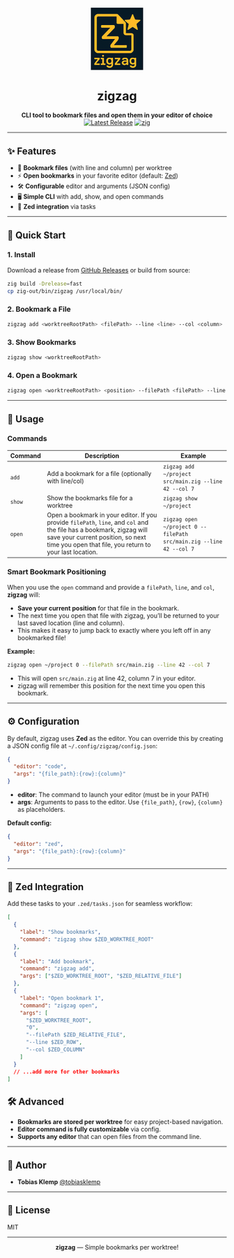 <p align="center">
  <img src="https://raw.githubusercontent.com/tobiasklemp/zigzag/main/assets/logo_zigzag.png" alt="zigzag logo" width="120" />
</p>

<h1 align="center">zigzag</h1>

<p align="center">
  <b>CLI tool to bookmark files and open them in your editor of choice</b><br>
  <a href="https://github.com/tobiasklemp/zigzag/releases"><img src="https://img.shields.io/github/v/release/tobiasklemp/zigzag" alt="Latest Release"></a>
  <a href="https://ziglang.org/"><img src="https://img.shields.io/badge/zig-0.12.0-orange" alt="zig"></a>
</p>

---

## ✨ Features

- 📑 **Bookmark files** (with line and column) per worktree
- ⚡ **Open bookmarks** in your favorite editor (default: [Zed](https://zed.dev))
- 🛠️ **Configurable** editor and arguments (JSON config)
- 🖥️ **Simple CLI** with add, show, and open commands
- 🧩 **Zed integration** via tasks

---

## 🚀 Quick Start

### 1. **Install**

Download a release from [GitHub Releases](https://github.com/tobiasklemp/zigzag/releases) or build from source:

```sh
zig build -Drelease=fast
cp zig-out/bin/zigzag /usr/local/bin/
```

### 2. **Bookmark a File**

```sh
zigzag add <worktreeRootPath> <filePath> --line <line> --col <column>
```

### 3. **Show Bookmarks**

```sh
zigzag show <worktreeRootPath>
```

### 4. **Open a Bookmark**

```sh
zigzag open <worktreeRootPath> <position> --filePath <filePath> --line <line> --col <column>
```

---

## 📝 Usage

### **Commands**

| Command | Description | Example |
|---------|-------------|---------|
| `add`   | Add a bookmark for a file (optionally with line/col) | `zigzag add ~/project src/main.zig --line 42 --col 7` |
| `show`  | Show the bookmarks file for a worktree | `zigzag show ~/project` |
| `open`  | Open a bookmark in your editor. If you provide `filePath`, `line`, and `col` and the file has a bookmark, zigzag will save your current position, so next time you open that file, you return to your last location. | `zigzag open ~/project 0 --filePath src/main.zig --line 42 --col 7` |

### **Smart Bookmark Positioning**

When you use the `open` command and provide a `filePath`, `line`, and `col`, **zigzag** will:

- **Save your current position** for that file in the bookmark.
- The next time you open that file with zigzag, you’ll be returned to your last saved location (line and column).
- This makes it easy to jump back to exactly where you left off in any bookmarked file!

**Example:**

```sh
zigzag open ~/project 0 --filePath src/main.zig --line 42 --col 7
```

- This will open `src/main.zig` at line 42, column 7 in your editor.
- zigzag will remember this position for the next time you open this bookmark.

---

## ⚙️ Configuration

By default, zigzag uses **Zed** as the editor.
You can override this by creating a JSON config file at `~/.config/zigzag/config.json`:

```json
{
  "editor": "code",
  "args": "{file_path}:{row}:{column}"
}
```

- **editor**: The command to launch your editor (must be in your PATH)
- **args**: Arguments to pass to the editor.
  Use `{file_path}`, `{row}`, `{column}` as placeholders.

**Default config:**
```json
{
  "editor": "zed",
  "args": "{file_path}:{row}:{column}"
}
```

---

## 🧩 Zed Integration

Add these tasks to your `.zed/tasks.json` for seamless workflow:

```json
[
  {
    "label": "Show bookmarks",
    "command": "zigzag show $ZED_WORKTREE_ROOT"
  },
  {
    "label": "Add bookmark",
    "command": "zigzag add",
    "args": ["$ZED_WORKTREE_ROOT", "$ZED_RELATIVE_FILE"]
  },
  {
    "label": "Open bookmark 1",
    "command": "zigzag open",
    "args": [
      "$ZED_WORKTREE_ROOT",
      "0",
      "--filePath $ZED_RELATIVE_FILE",
      "--line $ZED_ROW",
      "--col $ZED_COLUMN"
    ]
  }
  // ...add more for other bookmarks
]
```

## 🛠️ Advanced

- **Bookmarks are stored per worktree** for easy project-based navigation.
- **Editor command is fully customizable** via config.
- **Supports any editor** that can open files from the command line.

---

## 👤 Author

- **Tobias Klemp**
  [@tobiasklemp](https://github.com/tobiasklemp)

---

## 📄 License

MIT

---

<p align="center">
  <b>zigzag</b> — Simple bookmarks per worktree!
</p>
